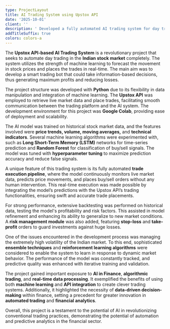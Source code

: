 ```yaml
---
type: ProjectLayout
title: AI Trading System using Upstox API
date: '2025-10-01'
client: ''
description: ' Developed a fully automated AI trading system for day trading in the Indian stock market, utilizing the Upstox API.'
addTitleSuffix: true
colors: colors-a
---
```

The **Upstox API-based AI Trading System** is a revolutionary project that seeks to automate day trading in the **Indian stock market** completely. The system utilizes the strength of machine learning to forecast the movement in stock prices and places the trades in real-time. The main aim was to develop a smart trading bot that could take information-based decisions, thus generating maximum profits and reducing losses.

The project structure was developed with **Python** due to its flexibility in data manipulation and integration of machine learning. The **Upstox API** was employed to retrieve live market data and place trades, facilitating smooth communication between the trading platform and the AI system. The development environment for this project was **Google Colab**, providing ease of deployment and scalability.

The AI model was trained on historical stock market data, and the features involved were **price trends, volume, moving averages,** and **technical indicators**. Several machine learning algorithms were experimented with, such as **Long Short-Term Memory (LSTM)** networks for time-series prediction and **Random Forest** for classification of buy/sell signals. The model was tuned with **hyperparameter tuning** to maximize prediction accuracy and reduce false signals.

A unique feature of this trading system is its fully automated **trade execution pipeline**, where the model continuously monitors live market data, predicts price movements, and places buy/sell orders without any human intervention. This real-time execution was made possible by integrating the model’s predictions with the Upstox API’s trading functionalities, ensuring swift and accurate trade placements.

For strong performance, extensive backtesting was performed on historical data, testing the model's profitability and risk factors. This assisted in model refinement and enhancing its ability to generalize to new market conditions. A **risk management module** was also added, featuring **stop-loss** and **take-profit** orders to guard investments against huge losses.

One of the issues encountered in the development process was managing the extremely high volatility of the Indian market. To this end, sophisticated **ensemble techniques** and **reinforcement learning algorithms** were considered to enable the system to learn in response to dynamic market behavior. The performance of the model was constantly tracked, and predictive quality was enhanced with iterative training and validation.

The project gained important exposure to **AI in Finance**, **algorithmic trading**, and **real-time data processing**. It exemplified the benefits of using both **machine learning** and **API integration** to create clever trading systems. Additionally, it highlighted the necessity of **data-driven decision-making** within finance, setting a precedent for greater innovation in **automated trading** and **financial analytics**.

Overall, this project is a testament to the potential of AI in revolutionizing conventional trading practices, demonstrating the potential of automation and predictive analytics in the financial sector.
